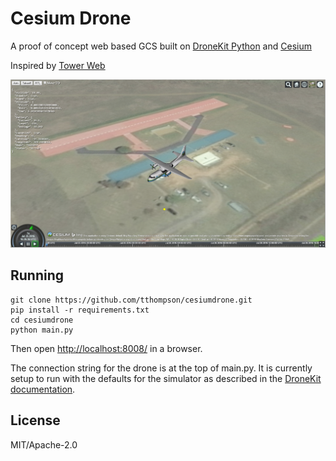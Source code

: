 # Cesium Drone

A proof of concept web based GCS built on [DroneKit Python](https://github.com/dronekit/dronekit-python) and [Cesium](https://cesiumjs.org)

Inspired by [Tower Web](https://github.com/dronekit/tower-web)

![Screenshot](screenshots/1.png)

## Running

```
git clone https://github.com/tthompson/cesiumdrone.git
pip install -r requirements.txt
cd cesiumdrone
python main.py
```

Then open <http://localhost:8008/> in a browser.

The connection string for the drone is at the top of main.py. It is currently setup to run with the defaults for the
simulator as described in the [DroneKit documentation](http://python.dronekit.io/develop/sitl_setup.html).

## License

MIT/Apache-2.0
